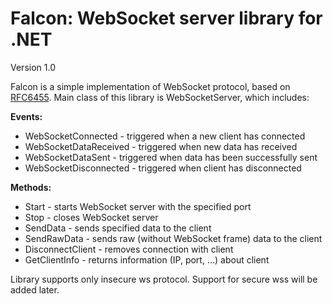 # Falcon: WebSocket server library for .NET
Version 1.0

Falcon is a simple implementation of WebSocket protocol, based on [RFC6455](https://tools.ietf.org/html/rfc6455). Main class of this library is WebSocketServer, which includes:

**Events:**
 * WebSocketConnected - triggered when a new client has connected
 * WebSocketDataReceived - triggered when new data has received
 * WebSocketDataSent - triggered when data has been successfully sent
 * WebSocketDisconnected - triggered when client has disconnected

**Methods:**
 * Start - starts WebSocket server with the specified port
 * Stop - closes WebSocket server
 * SendData - sends specified data to the client
 * SendRawData - sends raw (without WebSocket frame) data to the client
 * DisconnectClient - removes connection with client
 * GetClientInfo - returns information (IP, port, ...) about client

Library supports only insecure ws protocol. Support for secure wss will be added later.